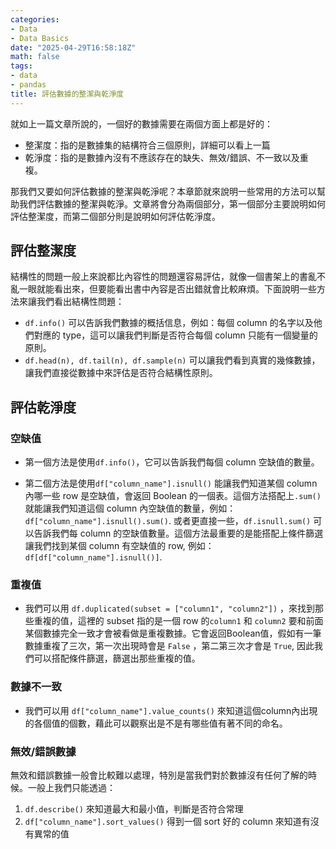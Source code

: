 ```yaml
---
categories:
- Data
- Data Basics
date: "2025-04-29T16:58:18Z"
math: false
tags:
- data
- pandas
title: 評估數據的整潔與乾淨度
---
```


就如上一篇文章所說的，一個好的數據需要在兩個方面上都是好的：

- 整潔度：指的是數據集的結構符合三個原則，詳細可以看上一篇
- 乾淨度：指的是數據內沒有不應該存在的缺失、無效/錯誤、不一致以及重複。

那我們又要如何評估數據的整潔與乾淨呢？本章節就來說明一些常用的方法可以幫助我們評估數據的整潔與乾淨。文章將會分為兩個部分，第一個部分主要說明如何評估整潔度，而第二個部分則是說明如何評估乾淨度。



## 評估整潔度

結構性的問題一般上來說都比內容性的問題還容易評估，就像一個書架上的書亂不亂一眼就能看出來，但要能看出書中內容是否出錯就會比較麻煩。下面說明一些方法來讓我們看出結構性問題：

- `df.info()` 可以告訴我們數據的概括信息，例如：每個 column 的名字以及他們對應的 type，這可以讓我們判斷是否符合每個 column 只能有一個變量的原則。
- `df.head(n), df.tail(n), df.sample(n)` 可以讓我們看到真實的幾條數據，讓我們直接從數據中來評估是否符合結構性原則。



## 評估乾淨度

### 空缺值

- 第一個方法是使用`df.info()`，它可以告訴我們每個 column 空缺值的數量。

- 第二個方法是使用`df["column_name"].isnull()` 能讓我們知道某個 column 內哪一些 row 是空缺值，會返回 Boolean 的一個表。這個方法搭配上`.sum()`就能讓我們知道這個 column 內空缺值的數量，例如：`df["column_name"].isnull().sum()`. 或者更直接一些，`df.isnull.sum()` 可以告訴我們每 column 的空缺值數量。這個方法最重要的是能搭配上條件篩選讓我們找到某個 column 有空缺值的 row, 例如：`df[df["column_name"].isnull()]`.



### 重複值

- 我們可以用 `df.duplicated(subset = ["column1", "column2"])` ，來找到那些重複的值，這裡的 subset 指的是一個 row 的`column1` 和 `column2` 要和前面某個數據完全一致才會被看做是重複數據。它會返回Boolean值，假如有一筆數據重複了三次，第一次出現時會是 `False` ，第二第三次才會是 `True`, 因此我們可以搭配條件篩選，篩選出那些重複的值。



### 數據不一致

- 我們可以用 `df["column_name"].value_counts()` 來知道這個column內出現的各個值的個數，藉此可以觀察出是不是有哪些值有著不同的命名。



### 無效/錯誤數據

無效和錯誤數據一般會比較難以處理，特別是當我們對於數據沒有任何了解的時候。一般上我們只能透過：

1. `df.describe()` 來知道最大和最小值，判斷是否符合常理
2. `df["column_name"].sort_values()` 得到一個 sort 好的 column 來知道有沒有異常的值
